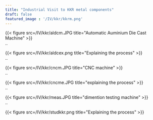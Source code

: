 ```yaml
---
title: "Industrial Visit to KKR metal components"
draft: false
featured_image : '/IV/kkr/kkrm.png'
---
```


{{< figure src=/IV/kkr/aldcm.JPG title="Automatic Auminium Die Cast Machine" >}}  
..

{{< figure src=/IV/kkr/aldcex.png title="Explaining the process" >}}  
..

{{< figure src=/IV/kkr/cncm.JPG title="CNC machine" >}}  
..

{{< figure src=/IV/kkr/cncme.JPG title="explaining the process" >}}  
..

{{< figure src=/IV/kkr/meas.JPG title="dimention testing machine" >}}  
..

{{< figure src=/IV/kkr/studkkr.png title="Explaining the process" >}}